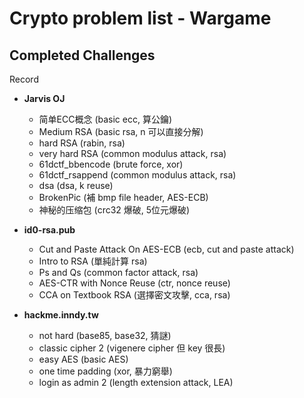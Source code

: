 # Crypto problem list - Wargame

## Completed Challenges
Record

* **Jarvis OJ**
	- 简单ECC概念 (basic ecc, 算公鑰)
	- Medium RSA (basic rsa, n 可以直接分解)
	- hard RSA (rabin, rsa)
	- very hard RSA (common modulus attack, rsa)
	- 61dctf_bbencode (brute force, xor)
	- 61dctf_rsappend (common modulus attack, rsa)
	- dsa (dsa, k reuse)
	- BrokenPic (補 bmp file header, AES-ECB)
	- 神秘的压缩包 (crc32 爆破, 5位元爆破)
 
* **id0-rsa.pub**
	- Cut and Paste Attack On AES-ECB (ecb, cut and paste attack)
	- Intro to RSA (單純計算 rsa)
	- Ps and Qs (common factor attack, rsa)
	- AES-CTR with Nonce Reuse (ctr, nonce reuse)
	- CCA on Textbook RSA (選擇密文攻擊, cca, rsa)

* **hackme.inndy.tw**
	- not hard (base85, base32, 猜謎)
	- classic cipher 2 (vigenere cipher 但 key 很長)
	- easy AES (basic AES)
	- one time padding (xor, 暴力窮舉)
	- login as admin 2 (length extension attack, LEA)